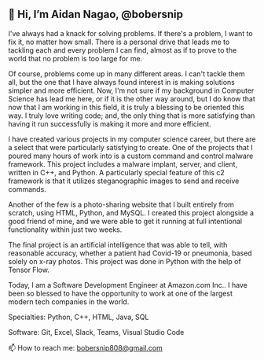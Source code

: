 ## 👋 Hi, I’m Aidan Nagao, @bobersnip

I've always had a knack for solving problems. If there's a problem, I want to fix it, no matter how small. There is a personal drive that leads me to tackling each and every problem I can find, almost as if to prove to the world that no problem is too large for me.

Of course, problems come up in many different areas. I can't tackle them all, but the one that I have always found interest in is making solutions simpler and more efficient. Now, I'm not sure if my background in Computer Science has lead me here, or if it is the other way around, but I do know that now that I am working in this field, it is truly a blessing to be oriented this way. I truly love writing code; and, the only thing that is more satisfying than having it run successfully is making it more and more efficient.

I have created various projects in my computer science career, but there are a select that were particularly satisfying to create. One of the projects that I poured many hours of work into is a custom command and control malware framework. This project includes a malware implant, server, and client, written in C++, and Python. A particularly special feature of this c2 framework is that it utilizes steganographic images to send and receive commands. 

Another of the few is a photo-sharing website that I built entirely from scratch, using HTML, Python, and MySQL. I created this project alongside a good friend of mine, and we were able to get it running at full intentional functionality within just two weeks. 

The final project is an artificial intelligence that was able to tell, with reasonable accuracy, whether a patient had Covid-19 or pneumonia, based solely on x-ray photos. This project was done in Python with the help of Tensor Flow.

Today, I am a Software Development Engineer at Amazon.com Inc.. I have been so blessed to have the opportunity to work at one of the largest modern tech companies in the world.

Specialties: Python, C++, HTML, Java, SQL

Software: Git, Excel, Slack, Teams, Visual Studio Code

📫 How to reach me: bobersnip808@gmail.com



<!---
bobersnip/bobersnip is a ✨ special ✨ repository because its `README.md` (this file) appears on your GitHub profile.
You can click the Preview link to take a look at your changes.
--->
